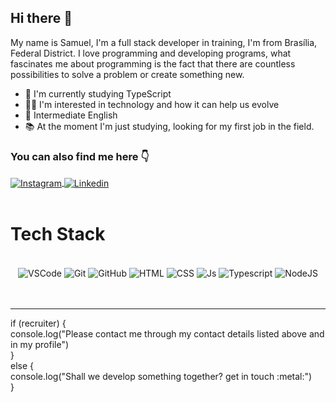 ## Hi there :space_invader:

My name is Samuel, I'm a full stack developer in training, I'm from Brasília, Federal District. I love programming and developing programs, what fascinates me about programming is the fact that there are countless possibilities to solve a problem or create something new.

- :seedling: I'm currently studying TypeScript
- 👩‍💻 I'm interested in technology and how it can help us evolve
- :abcd: Intermediate English
- :books: At the moment I'm just studying, looking for my first job in the field.


### You can also find me here 👇

<div>
<a href="https://instagram.com/goomes_pereira" target="_blank">
 <img align="center" src="https://img.shields.io/badge/Instagram-E4405F?style=for-the-badge&logo=instagram&logoColor=white" alt="Instagram"/>
</a>

<a href="https://www.linkedin.com/in/samuelgomespereira/" target="_blank">
 <img align="center" src="https://img.shields.io/badge/LinkedIn-0077B5?style=for-the-badge&logo=linkedin&logoColor=white" alt="Linkedin"/>
</a>

</div>
<br>

# Tech Stack

<div align="center"><br>

  <img align="center" alt="VSCode" src="https://img.shields.io/badge/Visual_Studio_Code-0078D4?style=for-the-badge&logo=visual%20studio%20code&logoColor=white">
  <img align="center" alt="Git" src="https://img.shields.io/badge/GIT-E44C30?style=for-the-badge&logo=git&logoColor=white">
  <img align="center" alt="GitHub" src="https://img.shields.io/badge/GitHub-100000?style=for-the-badge&logo=github&logoColor=white">
  <img align="center" alt="HTML" src="https://img.shields.io/badge/HTML5-E34F26?style=for-the-badge&logo=html5&logoColor=white">
  <img align="center" alt="CSS" src="https://img.shields.io/badge/CSS3-1572B6?style=for-the-badge&logo=css3&logoColor=white">
  <img align="center" alt="Js" src="https://img.shields.io/badge/JavaScript-323330?style=for-the-badge&logo=javascript&logoColor=F7DF1E">
  <img align="center" alt="Typescript" src="https://img.shields.io/badge/TypeScript-007ACC?style=for-the-badge&logo=typescript&logoColor=white">
  <img align="center" alt="NodeJS" src="https://img.shields.io/badge/Node.js-43853D?style=for-the-badge&logo=node.js&logoColor=white">
 </div>
<br><br>
<hr>
<div>
 if (recruiter) {<br>
  console.log("Please contact me through my contact details listed above and in my profile")<br>
} <br> else {<br>
  console.log("Shall we develop something together? get in touch :metal:")<br>
}
</div>
